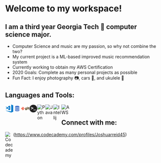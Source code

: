 # Welcome to my workspace!


## I am a third year Georgia Tech :bee: computer science major. 

- Computer Science and music are my passion, so why not combine the two?
- My current project is a ML-based improved music recommendation system 
- Currently working to obtain my AWS Certification
- 2020 Goals: Complete as many personal projects as possible 
- Fun Fact: I enjoy photography :camera:, cars :red_car:, and ukulele :musical_note:


## Languages and Tools:
<img align="left" alt="Visual Studio Code" width="26px" src="https://raw.githubusercontent.com/github/explore/80688e429a7d4ef2fca1e82350fe8e3517d3494d/topics/visual-studio-code/visual-studio-code.png" />
<img align="left" alt="SQL" width="26px" src="https://raw.githubusercontent.com/github/explore/80688e429a7d4ef2fca1e82350fe8e3517d3494d/topics/sql/sql.png" />
<img align="left" alt="Git" width="26px" src="https://raw.githubusercontent.com/github/explore/80688e429a7d4ef2fca1e82350fe8e3517d3494d/topics/git/git.png" />
<img align="left" alt="Terminal" width="26px" src="https://raw.githubusercontent.com/github/explore/80688e429a7d4ef2fca1e82350fe8e3517d3494d/topics/terminal/terminal.png" />
<img align="left" alt="Python" width="26px" src="https://img.icons8.com/color/48/000000/python.png"/>
<img align="left" alt="Java" width="26px" src="https://img.icons8.com/color/48/000000/java-coffee-cup-logo.png"/>
<img align="left" alt="Intellij" width="26px" src="https://img.icons8.com/color/48/000000/intellij-idea.png"/>
<img align="left" alt="AWS" width="26px" src="https://img.icons8.com/color/48/000000/amazon-web-services.png"/>

<br />

## Connect with me:
<img align="left" alt="Codecademy" width="26px" src="https://avatars3.githubusercontent.com/u/1463944?s=200&v=4"/>(https://www.codecademy.com/profiles/Joshuarreid45)


                                                                                           



